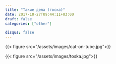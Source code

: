 ```yaml
---
title: "Такие дела (тоска)"
date: 2017-10-27T09:44:11+03:00
draft: false
categories: ["other"]

disqus: false
---
```


{{< figure src="/assets/images/cat-on-tube.jpg">}}

<!--more-->

{{< figure src="/assets/images/toska.jpg">}}    

